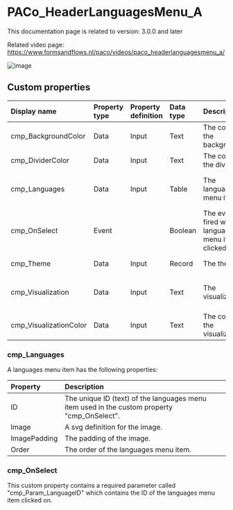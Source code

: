 # PACo_HeaderLanguagesMenu_A

This documentation page is related to version: 3.0.0 and later

Related video page: https://www.formsandflows.nl/paco/videos/paco_headerlanguagesmenu_a/

![image](https://github.com/formsandflows/PACo/assets/35654198/e1a6926c-91d4-4b27-b6bf-aec8cf89c56f)

## Custom properties

| Display name | Property type | Property definition | Data type | Description | Memo
| :--- | :--- | :--- | :--- | :--- | :--- |
| cmp_BackgroundColor | Data | Input | Text | The color of the background. | |
| cmp_DividerColor | Data | Input | Text | The color of the divider. | |
| cmp_Languages | Data | Input | Table | The languages menu items. | See the documention about cmp_Languages below. |
| cmp_OnSelect | Event | | Boolean | The event fired when a languages menu item is clicked on. | See the documention about cmp_OnSelect below. |
| cmp_Theme | Data | Input | Record | The theme. | See the documention on theming. |
| cmp_Visualization | Data | Input | Text | The visualization. | See the documention of PACo canvas component PACo_Visualization_A. |
| cmp_VisualizationColor | Data | Input | Text | The color of the visualization. | |

### cmp_Languages
A languages menu item has the following properties:

| Property | Description |
| :--- | :--- |
| ID | The unique ID (text) of the languages menu item used in the custom property "cmp_OnSelect". |
| Image| A svg definition for the image. |
| ImagePadding | The padding of the image. |
| Order | The order of the languages menu item. |

### cmp_OnSelect
This custom property contains a required parameter called "cmp_Param_LanguageID" which contains the ID of the languages menu item clicked on.
